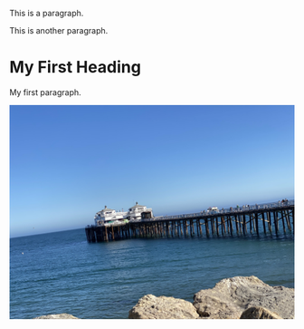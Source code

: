 

<!DOCTYPE html>

<html>
  <HEAD>
    <STYLE>

.image {
  background-image: src('IMG_6004.jpeg');
  height: 500px;
  background-size: cover;
  filter: blur(5px);
}

</STYLE>
</HEAD>
 
<body>
<div class="bg-image"></div>
<p>This is a paragraph.</p>
<p>This is another paragraph.</p>
<h1>My First Heading</h1>
<p>My first paragraph.</p>
<img  class="image" src="IMG_6004.jpeg">
</body>
</html>
